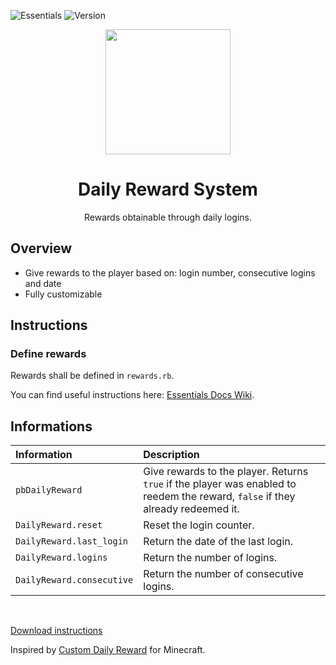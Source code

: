 ![Essentials](https://badgen.net/badge/Essentials/20.1/orange)
![Version](https://badgen.net/badge/Version/1.1.0/cyan)

<p align="center">
<img width="200px" src="https://user-images.githubusercontent.com/63038410/223847714-1e08b0df-4f95-493d-bfeb-8b31ba950c8f.png">
</p>

<h1 align="center">Daily Reward System</h1>

<p align="center">
Rewards obtainable through daily logins.
</p>

## Overview
- Give rewards to the player based on: login number, consecutive logins and date
- Fully customizable

## Instructions
### Define rewards
Rewards shall be defined in `rewards.rb`.

You can find useful instructions here: [Essentials Docs Wiki](https://essentialsdocs.fandom.com/wiki/Essentials_Docs_Wiki).

## Informations
| Information               | Description                                                                                                                     |
| :------------------------ | :------------------------------------------------------------------------------------------------------------------------------ |
| `pbDailyReward`           | Give rewards to the player. Returns `true` if the player was enabled to reedem the reward, `false` if they already redeemed it. |
| `DailyReward.reset`       | Reset the login counter.                                                                                                        |
| `DailyReward.last_login`  | Return the date of the last login.                                                                                              |
| `DailyReward.logins`      | Return the number of logins.                                                                                                    |
| `DailyReward.consecutive` | Return the number of consecutive logins.                                                                                        |
<br>

[Download instructions](https://github.com/MickTK/Pokemon-Essentials-Plugins/blob/main/Download%20instructions.md)

Inspired by [Custom Daily Reward](https://www.curseforge.com/minecraft/mc-mods/custom-daily-reward?page=2) for Minecraft.
